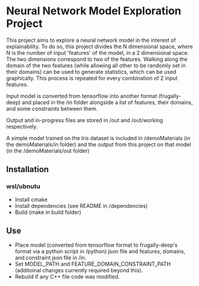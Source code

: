 # Neural Network Model Exploration Project
This project aims to explore a neural network model in the interest of explainability.
To do so, this project divides the N dimensional space, where N is the number of input 'features'
of the model, in a 2 dimensional space. The two dimensions correspond to two of the features.
Walking along the domain of the two features (while allowing all other to be randomly set in their domains)
can be used to generate statistics, which can be used graphically. This process is repeated for every
combination of 2 input features.

Input model is converted from tensorflow into another format (frugally-deep) and placed in the /in folder
alongside a list of features, their domains, and some constraints between them.

Output and in-progress files are stored in /out and /out/working respectively.

A simple model trained on the Iris dataset is included in /demoMaterials (in the demoMaterials/in folder)
and the output from this project on that model (in the /demoMaterials/out folder)

## Installation
### wsl/ubnutu
- Install cmake
- Install dependencies (see README in /dependencies)
- Build (make in build folder)

## Use
- Place model (converted from tensorflow format to frugally-deep's format via a python script in /python) json file and features, domains, and constraint json file in /in.
- Set MODEL_PATH and FEATURE_DOMAIN_CONSTRAINT_PATH (additoinal changes currently required beyond this).
- Rebuild if any C++ file code was modified.
